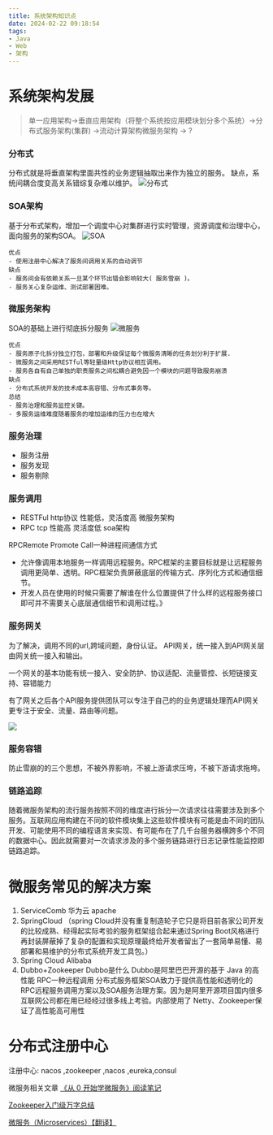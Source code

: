 ```yaml
---
title: 系统架构知识点
date: 2024-02-22 09:18:54
tags: 
- Java
- Web
- 架构
---
```


# 系统架构发展

> 单一应用架构->垂直应用架构（将整个系统按应用模块划分多个系统）->分布式服务架构(集群) ->流动计算架构微服务架构 -> ?

### 分布式
分布式就是将垂直架构里面共性的业务逻辑抽取出来作为独立的服务。
    缺点，系统间耦合度变高关系错综复杂难以维护。
    ![分布式](http://681314.com/zb_users/upload/2023/05/20230505211930_68021jpg)

### SOA架构
基于分布式架构，增加一个调度中心对集群进行实时管理，资源调度和治理中心，面向服务的架构SOA。
    ![SOA](http://681314.com/zb_users/upload/2023/05/20230505211930_47905jpg)
    
    优点
    - 使用注册中心解决了服务间调用关系的自动调节
    缺点
    - 服务间会有依赖关系一旦某个环节出错会影响较大( 服务雪崩 )。
    - 服务关心复杂运维、测试部署困难。


### 微服务架构
   SOA的基础上进行彻底拆分服务
    ![微服务](http://681314.com/zb_users/upload/2023/05/20230505211930_66891jpg)
    
    优点
    - 服务原子化拆分独立打包，部署和升级保证每个微服务清晰的任务划分利于扩展.
    - 微服务之间采用RESTful等轻量级Http协议相互调用。
    - 服务各自有自己单独的职责服务之间松耦合避免因一个模块的问题导致服务崩溃
    缺点
    - 分布式系统开发的技术成本高容错、分布式事务等。
    总结
    - 服务治理和服务监控关键。
    - 多服务运维难度随着服务的增加运维的压力也在增大

### 服务治理
- 服务注册
- 服务发现
- 服务剔除


### 服务调用
- RESTFul http协议 性能低，灵活度高 微服务架构
- RPC     tcp 性能高 灵活度低  soa架构

RPCRemote Promote Call一种进程间通信方式
- 允许像调用本地服务一样调用远程服务。RPC框架的主要目标就是让远程服务调用更简单、透明。RPC框架负责屏蔽底层的传输方式、序列化方式和通信细节。
- 开发人员在使用的时候只需要了解谁在什么位置提供了什么样的远程服务接口即可并不需要关心底层通信细节和调用过程。》

### 服务网关

为了解决，调用不同的url,跨域问题，身份认证。
API网关，统一接入到API网关层由网关统一接入和输出。

一个网关的基本功能有统一接入、安全防护、协议适配、流量管控、长短链接支持、容错能力

有了网关之后各个API服务提供团队可以专注于自己的的业务逻辑处理而API网关更专注于安全、流量、路由等问题。

![](http://681314.com/zb_users/upload/2023/05/20230505211931_25292jpg)

### 服务容错
防止雪崩的的三个思想，不被外界影响，不被上游请求压垮，不被下游请求拖垮。

### 链路追踪
随着微服务架构的流行服务按照不同的维度进行拆分一次请求往往需要涉及到多个服务。互联网应用构建在不同的软件模块集上这些软件模块有可能是由不同的团队开发、可能使用不同的编程语言来实现、有可能布在了几千台服务器横跨多个不同的数据中心。因此就需要对一次请求涉及的多个服务链路进行日志记录性能监控即链路追踪。

# 微服务常见的解决方案

1. ServiceComb 华为云 apache
2. SpringCloud （spring Cloud并没有重复制造轮子它只是将目前各家公司开发的比较成熟、经得起实际考验的服务框架组合起来通过Spring Boot风格进行再封装屏蔽掉了复杂的配置和实现原理最终给开发者留出了一套简单易懂、易部署和易维护的分布式系统开发工具包。）
3. Spring Cloud Alibaba
4. Dubbo+Zookeeper 
   Dubbo是什么
   Dubbo是阿里巴巴开源的基于 Java 的高性能 RPC一种远程调用 分布式服务框架SOA致力于提供高性能和透明化的RPC远程服务调用方案以及SOA服务治理方案。因为是阿里开源项目国内很多互联网公司都在用已经经过很多线上考验。内部使用了 Netty、Zookeeper保证了高性能高可用性


# 分布式注册中心
注册中心: nacos ,zookeeper ,nacos ,eureka,consul

微服务相关文章
[《从 0 开始学微服务》阅读笔记](https://blog.stdioa.com/2019/03/geektime-microservice-notes/index.html)

[Zookeeper入门级万字总结](https://zhuanlan.zhihu.com/p/352301245)

[微服务（Microservices）【翻译】](https://cloud.tencent.com/developer/article/1034295)